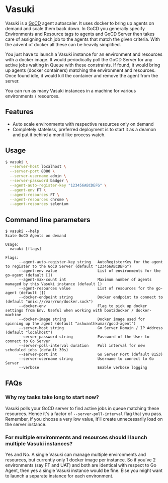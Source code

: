 # Vasuki

Vasuki is a [GoCD](http://go.cd/) agent autoscaler. It uses docker to bring up agents on demand and scale them back down. In GoCD you generally specify Environments and Resource tags to agents and GoCD Server then takes care of assigning each job to the agents that match the given criteria. With the advent of docker all these can be heavily simplified.

You just have to launch a Vasuki instance for an environment and resources with a docker image. It would periodically poll the GoCD Server for any active jobs waiting in Queue with these constraints. If found, it would bring up agents (docker containers) matching the environment and resources. Once found idle, it would kill the container and remove the agent from the server.

You can run as many Vasuki instances in a machine for various environments / resources.

## Features
- Auto scale environments with respective resources only on demand
- Completely stateless, preferred deployment is to start it as a deamon and put it behind a monit like process watch.

## Usage
```bash
$ vasuki \
  --server-host localhost \
  --server-port 8080 \
  --server-username admin \
  --server-password badger \
  --agent-auto-register-key "123456ABCDEFG" \
  --agent-env FT \
  --agent-resources FT \
  --agent-resources chrome \
  --agent-resources selenium
```

## Command line parameters
```
$ vasuki --help
Scale GoCD Agents on demand

Usage:
  vasuki [flags]

Flags:
      --agent-auto-register-key string   AutoRegisterKey for the agent to register to the GoCD Server (default "123456ABCDEFG")
      --agent-env value                  List of environments for the go-agent (default [])
      --agent-max-count int              Maximum number of agents managed by this Vasuki instance (default 1)
      --agent-resources value            List of resources for the go-agent (default [])
      --docker-endpoint string           Docker endpoint to connect to (default "unix:///var/run/docker.sock")
      --docker-env                       Flag to pick up docker settings from Env. Useful when working with boot2docker / docker-machine
      --docker-image string              Docker image used for spinning up the agent (default "ashwanthkumar/gocd-agent")
      --server-host string               Go Server Domain / IP Address (default "localhost")
      --server-password string           Password of the User to connect to Go Server
      --server-poll-interval duration    Poll interval for new scheduled jobs (default 30s)
      --server-port int                  Go Server Port (default 8153)
      --server-username string           Username to connect to Go Server
      --verbose                          Enable verbose logging
```

## FAQs
### Why my tasks take long to start now?
Vasuki polls your GoCD server to find active jobs in queue matching these resources. Hence it's a factor of `--server-poll-interval` flag that you pass. Remember, if you choose a very low value, it'll create unnecessarily load on the server instance.

### For multiple environments and resources should I launch multiple Vasuki instances?
Yes and No. A single Vasuki can manage multiple environments and resources, but currently only 1 docker image per instance. So if you've 2 environments (say FT and UAT) and both are identical with respect to Go Agent, then yes a single Vasuki instance would be fine. Else you might want to launch a separate instance for each environment.

